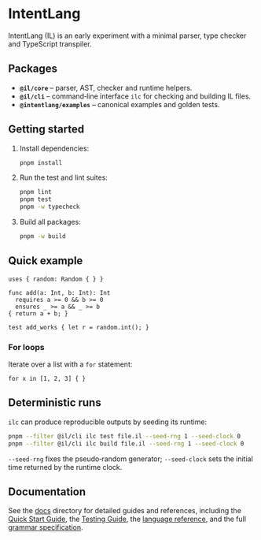 # IntentLang

IntentLang (IL) is an early experiment with a minimal parser, type checker and
TypeScript transpiler.

## Packages

- **`@il/core`** – parser, AST, checker and runtime helpers.
- **`@il/cli`** – command‑line interface `ilc` for checking and building IL
  files.
- **`@intentlang/examples`** – canonical examples and golden tests.

## Getting started

1. Install dependencies:
   ```bash
   pnpm install
   ```
2. Run the test and lint suites:
   ```bash
   pnpm lint
   pnpm test
   pnpm -w typecheck
   ```
3. Build all packages:
   ```bash
   pnpm -w build
   ```

## Quick example

```intentlang
uses { random: Random { } }

func add(a: Int, b: Int): Int
  requires a >= 0 && b >= 0
  ensures _ >= a && _ >= b
{ return a + b; }

test add_works { let r = random.int(); }
```

### For loops

Iterate over a list with a `for` statement:

```intentlang
for x in [1, 2, 3] { }
```

## Deterministic runs

`ilc` can produce reproducible outputs by seeding its runtime:

```bash
pnpm --filter @il/cli ilc test file.il --seed-rng 1 --seed-clock 0
pnpm --filter @il/cli ilc build file.il --seed-rng 1 --seed-clock 0
```

`--seed-rng` fixes the pseudo‑random generator; `--seed-clock` sets the initial
time returned by the runtime clock.

## Documentation

See the [docs](docs/) directory for detailed guides and references, including the
[Quick Start Guide](docs/guide/quickstart.md), the [Testing Guide](docs/guide/tests.md),
the [language reference](docs/reference/syntax.md), and the full [grammar specification](docs/grammar/EBNF.md).
